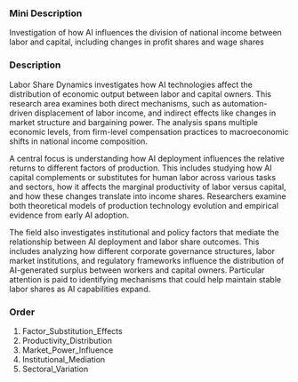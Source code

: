 ### Mini Description

Investigation of how AI influences the division of national income between labor and capital, including changes in profit shares and wage shares

### Description

Labor Share Dynamics investigates how AI technologies affect the distribution of economic output between labor and capital owners. This research area examines both direct mechanisms, such as automation-driven displacement of labor income, and indirect effects like changes in market structure and bargaining power. The analysis spans multiple economic levels, from firm-level compensation practices to macroeconomic shifts in national income composition.

A central focus is understanding how AI deployment influences the relative returns to different factors of production. This includes studying how AI capital complements or substitutes for human labor across various tasks and sectors, how it affects the marginal productivity of labor versus capital, and how these changes translate into income shares. Researchers examine both theoretical models of production technology evolution and empirical evidence from early AI adoption.

The field also investigates institutional and policy factors that mediate the relationship between AI deployment and labor share outcomes. This includes analyzing how different corporate governance structures, labor market institutions, and regulatory frameworks influence the distribution of AI-generated surplus between workers and capital owners. Particular attention is paid to identifying mechanisms that could help maintain stable labor shares as AI capabilities expand.

### Order

1. Factor_Substitution_Effects
2. Productivity_Distribution
3. Market_Power_Influence
4. Institutional_Mediation
5. Sectoral_Variation
